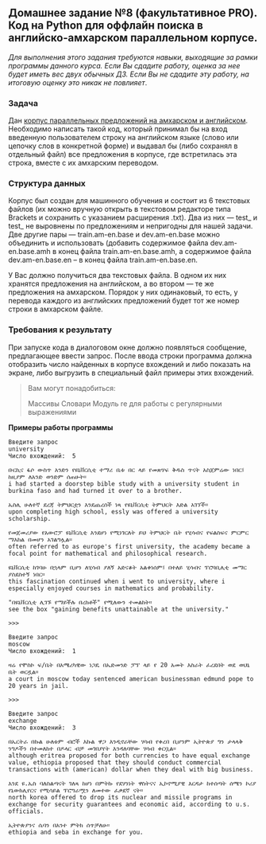 ## Домашнее задание №8 (факультативное PRO). Код на Python для оффлайн поиска в английско-амхарском параллельном корпусе.

*Для выполнения этого задания требуются навыки, выходящие за рамки программы данного курса. Если Вы сдадите работу, оценка за нее будет иметь вес двух обычных ДЗ. Если Вы не сдадите эту работу, на итоговую оценку это никак не повлияет*.  
  
  ### Задача
Дан [корпус параллельных предложений на амхарском и английском](https://www.findke.ovgu.de/findke/en/Research/Data+Sets/Amharic_English+Parallel+Corpus-p-1144.html). Необходимо написать такой код, который принимал бы на вход введенную пользователем строку на английском языке (слово или цепочку слов в конкретной форме) и выдавал бы (либо сохранял в отдельный файл) все предложения в корпусе, где встретилась эта строка, вместе с их амхарским переводом.

### Структура данных

Корпус был создан для машинного обучения и состоит из 6 текстовых файлов (их можно вручную открыть в текстовом редакторе типа Brackets и сохранить с указанием расширения .txt). Два из них — test_ и test_ не выровнены по предложениям и непригодны для нашей задачи. Две другие пары — train.am-en.base и dev.am-en.base можно объединить и использовать (добавить содержимое файла dev.am-en.base.amh в конец файла train.am-en.base.amh, а содержимое файла dev.am-en.base.en – в конец файла train.am-en.base.en.  

У Вас должно получиться два текстовых файла. В одном их них хранятся предложения на английском, а во втором — те же предложения на амхарском. Порядок у них одинаковый, то есть, у перевода каждого из английских предложений будет тот же номер строки в амхарском файле.  

### Требования к результату

При запуске кода в диалоговом окне должно появляться сообщение, предлагающее ввести запрос. После ввода строки программа должна отобразить число найденных в корпусе вхождений и либо показать на экране, либо выгрузить в специальный файл примеры этих вхождений.

>Вам могут понадобиться: 
>
>Массивы
>Словари
>Модуль re для работы с регулярными выражениями

**Примеры работы программы**

``` 
Введите запрос
university
Число вхождений:  5 

ቡርኪና ፋሶ ውስጥ አንድን የዩኒቨርሲቲ ተማሪ ቤቱ በር ላይ የመጽሃፍ ቅዱስ ጥናት አስጀምሬው ነበር፤ ከዚያም ለአንድ ወንድም ሰጠሁት።
i had started a doorstep bible study with a university student in burkina faso and had turned it over to a brother. 

ኤስሊ ሁለተኛ ደረጃ ትምህርቷን እንደጨረሰች ነጻ የዩኒቨርሲቲ ትምህርት እድል አገኘች።
upon completing high school, essly was offered a university scholarship. 

የመጀመሪያው የአውሮፓ ዩኒቨርሲቲ እንደሆነ የሚነገርለት ይህ ትምህርት ቤት የሂሳብና የፍልስፍና ምርምር ማእከል በመሆን አገልግሏል።
often referred to as europe's first university, the academy became a focal point for mathematical and philosophical research. 

ዩኒቨርሲቲ ከገባሁ በኋላም ቢሆን ለሂሳብ ያለኝ አድናቆት አልቀነሰም፤ በተለይ ሂሳብና ፕሮባቢሊቲ መማር ያስደስተኝ ነበር።
this fascination continued when i went to university, where i especially enjoyed courses in mathematics and probability. 

"በዩኒቨርሲቲ ሊገኙ የማይችሉ በረከቶች" የሚለውን ተመልከት።
see the box "gaining benefits unattainable at the university." 

>>>

Введите запрос
moscow
Число вхождений:  1 

ዛሬ የሞስኮ ፍ/ቤት በአሜሪካዊው ነጋዴ በኤድመንድ ፓፕ ላይ የ 20 አመት እስራት ፈረደበት ወደ ወህኒ ቤት ወርዷል።
a court in moscow today sentenced american businessman edmund pope to 20 years in jail. 

>>> 

Введите запрос
exchange
Число вхождений:  3 

በኤርትራ በኩል ሁለቱም ብሮች እኩል ዋጋ እንዲኖራቸው ሃሳብ የቀረበ ቢሆንም ኢትዮጵያ ግን ታላላቅ ንግዶችን በተመለከተ በዶላር ብቻ መገበያየት እንዳለባቸው ሃሳብ ቀርቧል።
although eritrea proposed for both currencies to have equal exchange value, ethiopia proposed that they should conduct commercial transactions with (american) dollar when they deal with big business. 

እንደ ዩ.ኤስ ባለስልጣናት ገለጻ ከሆነ በምትኩ የደሃንነት ዋስትናና ኢኮኖሚያዊ እርዳታ ከተሰጣት ሰሜን ኮሪያ የኒውክሊየርና የሚሳይል ፕሮግራሟን ለመተው ፈቃደኛ ናት።
north korea offered to drop its nuclear and missile programs in exchange for security guarantees and economic aid, according to u.s. officials. 

ኢትዮጵያንና ሴባን በአንተ ምትክ ሰጥቻለሁ።
ethiopia and seba in exchange for you. 
```
>>>
